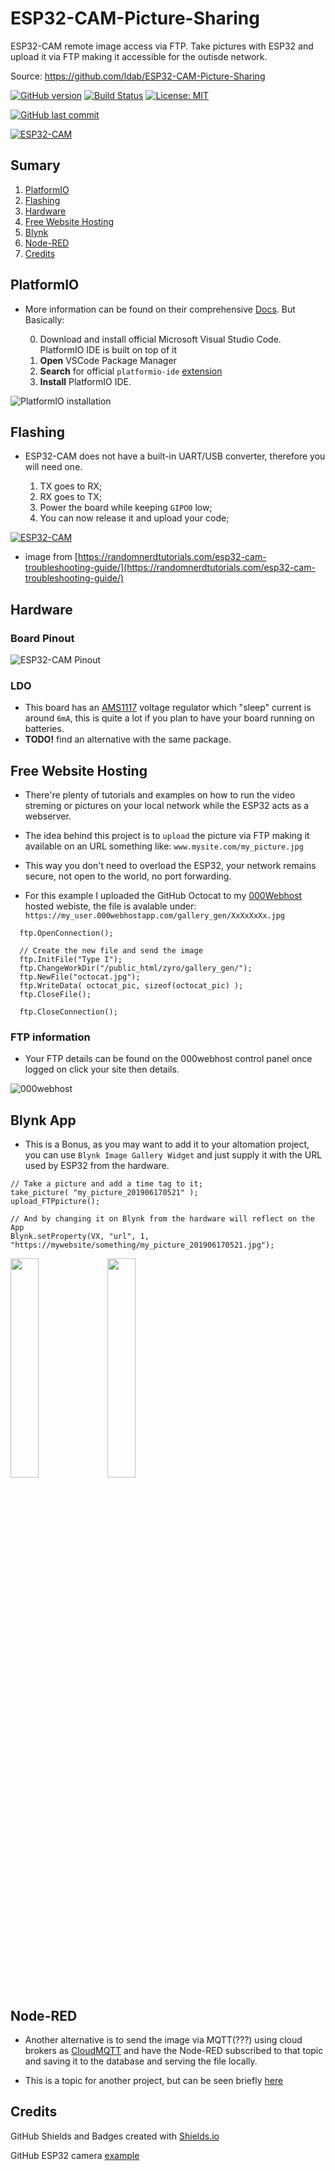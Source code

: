 # ESP32-CAM-Picture-Sharing
ESP32-CAM remote image access via FTP. Take pictures with ESP32 and upload it via FTP making it accessible for the outisde network.

Source: https://github.com/ldab/ESP32-CAM-Picture-Sharing

[![GitHub version](https://img.shields.io/github/release/ldab/ESP32-CAM-Picture-Sharing.svg)](https://github.com/ldab/ESP32-CAM-Picture-Sharing/releases/latest)
[![Build Status](https://travis-ci.org/ldab/ESP32-CAM-Picture-Sharing.svg?branch=master)](https://travis-ci.org/ldab/ESP32-CAM-Picture-Sharing)
[![License: MIT](https://img.shields.io/badge/License-MIT-green.svg)](https://github.com/ldab/ESP32-CAM-Picture-Sharing/blob/master/LICENSE)

[![GitHub last commit](https://img.shields.io/github/last-commit/ldab/ESP32-CAM-Picture-Sharing.svg?style=social)](https://github.com/ldab/ESP32-CAM-Picture-Sharing)

[![ESP32-CAM](./pics/esp32cam.jpg)](https://www.aliexpress.com/item/32963016501.html?spm=a2g0s.9042311.0.0.4acb4c4dqzOcdx)

## Sumary

1. [PlatformIO](/README.md#PlatformIO)
2. [Flashing](/README.md#Flashing)
3. [Hardware](/README.md#Hardware)
4. [Free Website Hosting](/README.md#Free-Website-Hosting)
5. [Blynk](/README.md#Blynk)
6. [Node-RED](/README.md#Node-RED)
7. [Credits](/README.md#Credits)

## PlatformIO

* More information can be found on their comprehensive [Docs](https://docs.platformio.org/en/latest/ide/vscode.html). But Basically:

  0. Download and install official Microsoft Visual Studio Code. PlatformIO IDE is built on top of it
  1. **Open** VSCode Package Manager
  2. **Search** for official `platformio-ide` [extension](https://marketplace.visualstudio.com/items?itemName=platformio.platformio-ide)
  3. **Install** PlatformIO IDE.

![PlatformIO installation](https://docs.platformio.org/en/latest/_images/platformio-ide-vscode-pkg-installer.png)

## Flashing

* ESP32-CAM does not have a built-in UART/USB converter, therefore you will need one.

  1. TX goes to RX;
  2. RX goes to TX;
  3. Power the board while keeping `GIPO0` low;
  4. You can now release it and upload your code;

[![ESP32-CAM](https://i2.wp.com/randomnerdtutorials.com/wp-content/uploads/2019/03/ESP32-CAM-wiring-FTDI1.png?w=750&ssl=1)](https://randomnerdtutorials.com/esp32-cam-troubleshooting-guide/)
 * image from [https://randomnerdtutorials.com/esp32-cam-troubleshooting-guide/](https://randomnerdtutorials.com/esp32-cam-troubleshooting-guide/)

## Hardware

### Board Pinout

![ESP32-CAM Pinout](./pics/esp32cam_pinout.png)

### LDO

* This board has an [AMS1117](./extras/ds1117.pdf) voltage regulator which "sleep" current is around `6mA`, this is quite a lot if you plan to have your board running on batteries.
* **TODO!** find an alternative with the same package.

## Free Website Hosting

* There're plenty of tutorials and examples on how to run the video streming or pictures on your local network while the ESP32 acts as a webserver.

* The idea behind this project is to `upload` the picture via FTP making it available on an URL something like: `www.mysite.com/my_picture.jpg`

* This way you don't need to overload the ESP32, your network remains secure, not open to the world, no port forwarding.

* For this example I uploaded the GitHub Octocat to my [000Webhost](https://www.000webhost.com/) hosted webiste, the file is avalable under: `https://my_user.000webhostapp.com/gallery_gen/XxXxXxXx.jpg`

```
  ftp.OpenConnection();

  // Create the new file and send the image
  ftp.InitFile("Type I");
  ftp.ChangeWorkDir("/public_html/zyro/gallery_gen/");
  ftp.NewFile("octocat.jpg");
  ftp.WriteData( octocat_pic, sizeof(octocat_pic) );
  ftp.CloseFile();

  ftp.CloseConnection();
```

### FTP information

* Your FTP details can be found on the 000webhost control panel once logged on click your site then details.

![000webhost](https://www.000webhost.com/forum/uploads/default/original/2X/0/026a3c78b11ca4864452140237eab946a3f2c267.png)

## Blynk App

* This is a Bonus, as you may want to add it to your altomation project, you can use `Blynk Image Gallery Widget` and just supply it with the URL used by ESP32 from the hardware.

```
// Take a picture and add a time tag to it;
take_picture( "my_picture_201906170521" );
upload_FTPpicture();

// And by changing it on Blynk from the hardware will reflect on the App
Blynk.setProperty(VX, "url", 1, "https://mywebsite/something/my_picture_201906170521.jpg");
```

<img src="./pics/screenshot_blynk.jpg" width="30%"> <img src="./pics/QR.jpg" width="30%"> 

## Node-RED

* Another alternative is to send the image via MQTT(???) using cloud brokers as [CloudMQTT](https://www.cloudmqtt.com/) and have the Node-RED subscribed to that topic and saving it to the database and serving the file locally.

* This is a topic for another project, but can be seen briefly [here](https://github.com/ldab/Node-RED-Energy-Harvesting-dashboard)

## Credits

GitHub Shields and Badges created with [Shields.io](https://github.com/badges/shields/)

GitHub ESP32 camera [example](https://github.com/espressif/arduino-esp32/tree/master/libraries/ESP32/examples/Camera/CameraWebServer)
